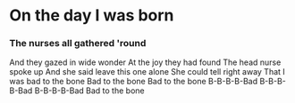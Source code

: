 # On the day I was born
### The nurses all gathered 'round
And they gazed in wide wonder
At the joy they had found
The head nurse spoke up
And she said leave this one alone
She could tell right away
That I was bad to the bone
Bad to the bone
Bad to the bone
B-B-B-B-Bad 
B-B-B-B-Bad
B-B-B-B-Bad
Bad to the bone
